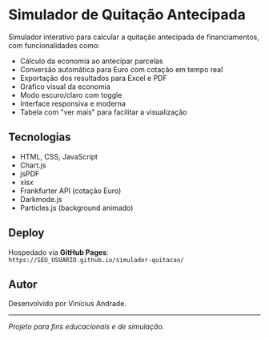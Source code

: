 # Simulador de Quitação Antecipada

Simulador interativo para calcular a quitação antecipada de financiamentos, com funcionalidades como:

- Cálculo da economia ao antecipar parcelas
- Conversão automática para Euro com cotação em tempo real
- Exportação dos resultados para Excel e PDF
- Gráfico visual da economia
- Modo escuro/claro com toggle
- Interface responsiva e moderna
- Tabela com "ver mais" para facilitar a visualização

## Tecnologias

- HTML, CSS, JavaScript
- Chart.js
- jsPDF
- xlsx
- Frankfurter API (cotação Euro)
- Darkmode.js
- Particles.js (background animado)

## Deploy

Hospedado via **GitHub Pages**:  
`https://SEU_USUARIO.github.io/simulador-quitacao/`

## Autor

Desenvolvido por Vinícius Andrade.

---

*Projeto para fins educacionais e de simulação.*
